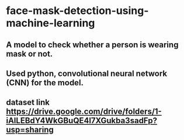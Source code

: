 # face-mask-detection-using-machine-learning
## A model to check whether a person is wearing mask or not.
## Used python, convolutional neural network (CNN) for the model.
## dataset link https://drive.google.com/drive/folders/1-iAlLEBdY4WkGBuQE4l7XGukba3sadFp?usp=sharing
